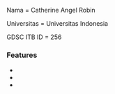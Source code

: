 <p>Nama = Catherine Angel Robin</p>
<p>Universitas = Universitas Indonesia</p>
<p>GDSC ITB ID = 256</p>

<h3>Features</h3>
<ul>
  <li><img width="400" scr="/img/landing.png"/></li>
  <li><img width="400" scr="/img/hover.png"/></li>
  <li><img width="400" scr="/img/search.png"/></li>
</ul>
